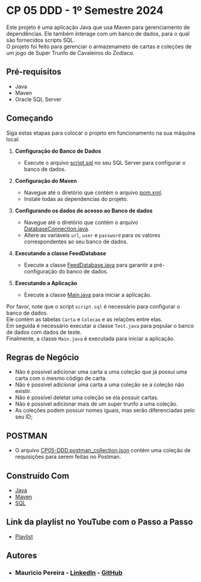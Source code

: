 # CP 05 DDD - 1º Semestre 2024

Este projeto é uma aplicação Java que usa Maven para gerenciamento de dependências. Ele também interage com um banco de dados, para o qual são fornecidos scripts SQL.  
O projeto foi feito para gerenciar o armazenameto de cartas e coleções de um jogo de Super Trunfo de Cavaleiros do Zodíaco.

## Pré-requisitos

- Java
- Maven
- Oracle SQL Server

## Começando

Siga estas etapas para colocar o projeto em funcionamento na sua máquina local:

1. **Configuração do Banco de Dados**
    - Execute o arquivo [script.sql](SQL/script.sql) no seu SQL Server para configurar o banco de dados.

2. **Configuração do Maven**
    - Navegue até o diretório que contém o arquivo [pom.xml](pom.xml).
    - Instale todas as dependencias do projeto.

4. **Configurando os dados de acesso ao Banco de dados**
    - Navegue até o diretório que contém o arquivo [DatabaseConnection.java](src/main/java/org/fiap/connections/DatabaseConnection.java).
    - Altere as variáveis `url`, `user` e `password` para os valores correspondentes ao seu banco de dados.
   
5. **Executando a classe FeedDatabase**
    - Execute a classe [FeedDatabase.java](src/test/java/org/fiap/FeedDatabase.java) para garantir a pré-configuração do banco de dados.

6. **Executando a Aplicação**
    - Execute a classe [Main.java](src/main/java/org/fiap/Main.java) para iniciar a aplicação.
   
Por favor, note que o script `script.sql` é necessário para configurar o banco de dados.  
Ele contém as tabelas `Carta` e `Colecao` e as relações entre elas.  
Em seguida é necessário executar a classe `Test.java` para popular o banco de dados com dados de teste.  
Finalmente, a classe `Main.java` é executada para iniciar a aplicação.


## Regras de Negócio
- Não é possível adicionar uma carta a uma coleção que já possui uma carta com o mesmo código de carta.
- Não é possível adicionar uma carta a uma coleção se a coleção não existir.
- Não é possível deletar uma coleção se ela possuir cartas.
- Não é possível adicionar mais de um super trunfo a uma coleção.
- As coleções podem possuir nomes iguais, mas serão diferenciadas pelo seu ID;

## POSTMAN
- O arquivo [CP05-DDD.postman_collection.json](POSTMAN/CP05.postman_collection.json) contém uma coleção de requisições para serem feitas no Postman.

## Construído Com
- [Java](https://www.java.com/)
- [Maven](https://maven.apache.org/)
- [SQL](https://www.microsoft.com/sql-server/)

## Link da playlist no YouTube com o Passo a Passo
- [Playlist](https://www.youtube.com/playlist?list=PLNQo25lSnfZp24-lUsbuaGqrWIamJl9gC)

## Autores

- ### Mauricio Pereira - [LinkedIn](https://www.linkedin.com/in/mauriciovpereira/) - [GitHub](https://github.com/Mauricio-Pereira)

